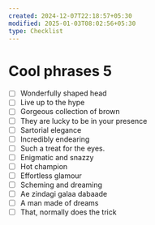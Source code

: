 ```yaml
---
created: 2024-12-07T22:18:57+05:30
modified: 2025-01-03T08:02:56+05:30
type: Checklist
---
```


# Cool phrases 5

- [ ] Wonderfully shaped head
- [ ] Live up to the hype
- [ ] Gorgeous collection of brown
- [ ] They are lucky to be in your presence
- [ ] Sartorial elegance
- [ ] Incredibly endearing
- [ ] Such a treat for the eyes.
- [ ] Enigmatic and snazzy
- [ ] Hot champion
- [ ] Effortless glamour
- [ ] Scheming and dreaming
- [ ] Ae zindagi galaa dabaade
- [ ] A man made of dreams
- [ ] That, normally does the trick
